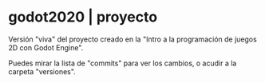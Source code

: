 # godot2020 | proyecto

Versión "viva" del proyecto creado en la "Intro a la programación de juegos 2D con Godot Engine".

Puedes mirar la lista de "commits" para ver los cambios, o acudir a la carpeta "versiones".


